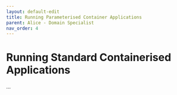 ```yaml
---
layout: default-edit
title: Running Parameterised Container Applications
parent: Alice - Domain Specialist
nav_order: 4
---
```


# Running Standard Containerised Applications

...

